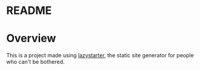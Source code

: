 
README
======

# Overview


This is a project made using [lazystarter](https://github.com/Zenahr/lazystarter), the static site generator for people who can't be bothered.